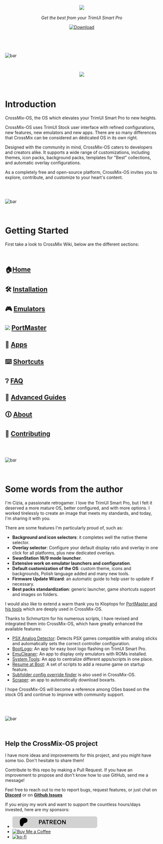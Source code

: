 <div align="center">
    <img src="_assets/readme/TSP-Logo.png">
    
_Get the best from your TrimUI Smart Pro_  
</div>


<div align="center">
  <a href="https://github.com/cizia64/CrossMix-OS/releases/latest">
    <img src="_assets/readme/download.png" alt="Download" style="width: 300px;">
  </a>
</div>

&nbsp;<br/>



<p>&nbsp;</p>

![bar](https://github.com/user-attachments/assets/730a4dd6-5f33-4274-9959-b188f3013142)

<p>&nbsp;</p>

<p align="center"><img src="https://github.com/user-attachments/assets/2339e8fd-cdac-4d2b-938b-edae23facb82" width="200"></p>

&nbsp;<br/>


# Introduction

CrossMix-OS, the OS which elevates your TrimUI Smart Pro to new heights. 

CrossMix-OS uses TrimUI Stock user interface with refined configurations, new features, new emulators and new apps. There are so many differences that CrossMix can be considered an dédicated OS in its own right.

Designed with the community in mind, CrossMix-OS caters to developers and creators alike. It supports a wide range of customizations, including themes, icon packs, background packs, templates for "Best" collections, and automatic overlay configurations.

As a completely free and open-source platform, CrossMix-OS invites you to explore, contribute, and customize to your heart's content.

&nbsp;<br/>&nbsp;<br/>


![bar](https://github.com/user-attachments/assets/730a4dd6-5f33-4274-9959-b188f3013142)

&nbsp;<br/>

# Getting Started

First take a look to CrossMix Wiki, below are the different sections:

&nbsp;<br/>

## 🏠[Home](https://github.com/cizia64/CrossMix-OS/wiki/Home)

## 🛠️ [Installation](https://github.com/cizia64/CrossMix-OS/wiki/Installation)

## 🎮 [Emulators](https://github.com/cizia64/CrossMix-OS/wiki/Emulators)

## <img src="https://avatars.githubusercontent.com/u/96267164?s=200&v=4" width="20"> [PortMaster](https://github.com/cizia64/CrossMix-OS/wiki/PortMaster)

## :iphone: [Apps](https://github.com/cizia64/CrossMix-OS/wiki/apps)

## ⌨️ [Shortcuts](https://github.com/cizia64/CrossMix-OS/wiki/shortcuts)

## ❔ [FAQ](https://github.com/cizia64/CrossMix-OS/wiki/FAQ)

## 🔧 [Advanced Guides](https://github.com/cizia64/CrossMix-OS/wiki/Advanced-Guides)

## 🛈 [About](https://github.com/cizia64/CrossMix-OS/wiki/About)

## 🎁 [Contributing](https://github.com/cizia64/CrossMix-OS/wiki/Contributing)

&nbsp;<br/>&nbsp;<br/>

![bar](https://github.com/user-attachments/assets/730a4dd6-5f33-4274-9959-b188f3013142)

<p>&nbsp;</p>

# Some words from the author

I'm Cizia, a passionate retrogamer. I love the TrimUI Smart Pro, but I felt it deserved a more mature OS, better configured, and with more options. I worked tirelessly to create an image that meets my standards, and today, I'm sharing it with you.

There are some features I'm particularly proud of, such as:

- **Background and icon selectors**: it completes well the native theme selector.
- **Overlay selector**: Configure your default display ratio and overlay in one click for all platforms, plus new dedicated overlays.
- **SwanStation 16/9 mode launcher**.
- **Extensive work on emulator launchers and configuration**.
- **Default customization of the OS**: custom theme, icons and backgrounds, Polish language added and many new tools.
- **Firmware Update Wizard**: an automatic guide to help user to update if necessary.
- **Best packs standardization**: generic launcher, game shortcuts support and images on folders.

I would also like to extend a warm thank you to Kloptops for [PortMaster and his tools](https://github.com/kloptops/TRIMUI_EX) which are deeply used in CrossMix-OS.

Thanks to Schmurtzm for his numerous scripts, I have revised and integrated them into CrossMix-OS, which have greatly enhanced the available features:
- [PSX Analog Detector](https://github.com/schmurtzm/TrimUI-Smart-Pro/blob/main/SystemTools/Apps/SystemTools/Menu/EMULATORS/PSX%20Analog%20Detector.sh): Detects PSX games compatible with analog sticks and automatically sets the correct controller configuration.
- [BootLogo](https://github.com/schmurtzm/TrimUI-Smart-Pro/tree/main/Bootlogo): An app for easy boot logo flashing on TrimUI Smart Pro.
- [EmuCleaner](https://github.com/schmurtzm/TrimUI-Smart-Pro/tree/main/EmuCleaner): An app to display only emulators with ROMs installed.
- [System Tools](https://github.com/schmurtzm/TrimUI-Smart-Pro/tree/main/SystemTools): An app to centralize different apps/scripts in one place.
- [Resume at Boot](https://github.com/schmurtzm/TrimUI-Smart-Pro/tree/main/ResumeAtBoot): A set of scripts to add a resume game on startup feature.
- [Subfolder config override finder](https://github.com/libretro/RetroArch/issues/12021#issuecomment-2107300989) is also used in CrossMix-OS.
- [Scraper](https://github.com/schmurtzm/TrimUI-Smart-Pro/tree/main/Scraper): an app to automatically download boxarts.


I hope CrossMix-OS will become a reference among OSes based on the stock OS and continue to improve with community support.

&nbsp;<br/>&nbsp;<br/>

![bar](https://github.com/user-attachments/assets/730a4dd6-5f33-4274-9959-b188f3013142)

<p>&nbsp;</p>

## Help the CrossMix-OS project

I have more ideas and improvements for this project, and you might have some too. Don't hesitate to share them!

Contribute to this repo by making a Pull Request. If you have an improvement to propose and don't know how to use GitHub, send me a message!

Feel free to reach out to me to report bugs, request features, or just chat on **[Discord](https://discord.gg/Jd2azKX)** or on **[Github Issues](https://github.com/cizia64/CrossMix-OS/issues?q=is%3Aissue+is%3Aopen+sort%3Aupdated-desc)**

If you enjoy my work and want to support the countless hours/days invested, here are my sponsors:

- [![Patreon](_assets/readme/patreon.png)](https://patreon.com/Cizia)
- [![Buy Me a Coffee](_assets/readme/bmc.png)](https://www.buymeacoffee.com/cizia)
- [![ko-fi](_assets/readme/ko-fi.png)](https://ko-fi.com/H2H7YPH3H)


